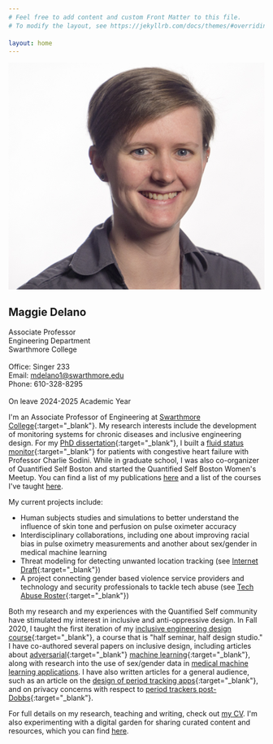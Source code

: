 ```yaml
---
# Feel free to add content and custom Front Matter to this file.
# To modify the layout, see https://jekyllrb.com/docs/themes/#overriding-theme-defaults

layout: home
---
```


<html>
    <div id="all_together">
        <div id="headshot">
            <img src="MKD_headshot.jpg">
        </div>
        <div id="text">
            <h2>Maggie Delano</h2>
                Associate Professor <br>
                Engineering Department <br>
                Swarthmore College <br>
                <br>
                Office: Singer 233 <br>
                Email: <a href="mailto:mdelano1@swarthmore.edu">mdelano1@swarthmore.edu</a> <br>
                Phone: 610-328-8295 <br>
                <br>
		On leave 2024-2025 Academic Year
                <br>
        </div>
    </div>
</html>

I'm an Associate Professor of Engineering at [Swarthmore College](https://www.swarthmore.edu/){:target="_blank"}. My research interests include the development of monitoring systems for chronic diseases and inclusive engineering design. For my [PhD dissertation](https://dspace.mit.edu/handle/1721.1/115636){:target="_blank"}, I built a [fluid status monitor](http://www.analog.com/en/landing-pages/001/medrc.html){:target="_blank"} for patients with congestive heart failure with Professor Charlie Sodini.  While in graduate school, I was also co-organizer of Quantified Self Boston and started the Quantified Self Boston Women's Meetup. You can find a list of my publications [here](/publications) and a list of the courses I've taught [here](/teaching). 

My current projects include:
- Human subjects studies and simulations to better understand the influence of skin tone and perfusion on pulse oximeter accuracy
- Interdisciplinary collaborations, including one about improving racial bias in pulse oximetry measurements and another about sex/gender in medical machine learning
- Threat modeling for detecting unwanted location tracking (see [Internet Draft](https://datatracker.ietf.org/doc/draft-ietf-dult-threat-model/){:target="_blank"})
- A project connecting gender based violence service providers and technology and security professionals to tackle tech abuse (see [Tech Abuse Roster](https://sites.google.com/asu.edu/roster/home){:target="_blank"})

Both my research and my experiences with the Quantified Self community have stimulated my interest in inclusive and anti-oppressive design. In Fall 2020, I taught the first iteration of my [inclusive engineering design course](https://www.notion.so/ENGR-053-FA20-aab6498961fe4d3d85c9d9f31e0cdbef "ENGR 053"){:target="_blank"}, a course that is "half seminar, half design studio."  I have co-authored several papers on inclusive design, including articles about [adversarial](https://arxiv.org/abs/2012.02048){:target="_blank"} [machine learning](https://arxiv.org/abs/2107.10302){:target="_blank"}, along with research into the use of sex/gender data in [medical machine learning applications](https://doi.org/10.1016/j.patter.2022.100534). I have also written articles for a general audience, such as an article on the [design of period tracking apps](https://medium.com/@maggied/i-tried-tracking-my-period-and-it-was-even-worse-than-i-could-have-imagined-bb46f869f45){:target="_blank"}, and on privacy concerns with respect to [period trackers post-Dobbs](https://medium.com/@Kendra_Serra/fear-uncertainty-and-period-trackers-340ab8fdff74){:target="_blank"}.

For full details on my research, teaching and writing, check out [my CV](cv_mkd.pdf). I'm also experimenting with a digital garden for sharing curated content and resources, which you can find [here](/garden).
